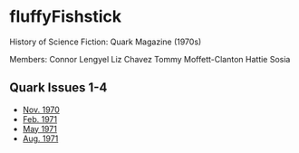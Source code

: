 # fluffyFishstick
History of Science Fiction: Quark Magazine (1970s)

Members: 
    Connor Lengyel
    Liz Chavez
    Tommy Moffett-Clanton
    Hattie Sosia

## Quark Issues 1-4
* [Nov. 1970](https://s3.us-west-1.wasabisys.com/luminist/SF/QK_1970_11.pdf)
* [Feb. 1971](https://s3.us-west-1.wasabisys.com/luminist/SF/QK_1971_02.pdf)
* [May 1971](https://s3.us-west-1.wasabisys.com/luminist/SF/QK_1971_05.pdf)
* [Aug. 1971](https://s3.us-west-1.wasabisys.com/luminist/SF/QK_1971_08.pdf)
